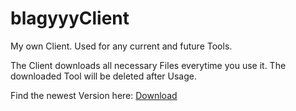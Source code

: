 # blagyyyClient
My own Client. Used for any current and future Tools.

The Client downloads all necessary Files everytime you use it.
The downloaded Tool will be deleted after Usage.

Find the newest Version here: 
[Download](https://github.com/blagyyy-tools/blagyyyClient/releases)
